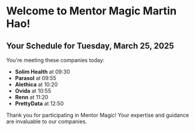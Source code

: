 # Welcome to Mentor Magic Martin Hao!

## Your Schedule for Tuesday, March 25, 2025

You're meeting these companies today:

- **Solim Health** at 09:30
- **Parasol** at 09:55
- **Alethica** at 10:20
- **Ovida** at 10:55
- **Renn** at 11:20
- **PrettyData** at 12:50


Thank you for participating in Mentor Magic! Your expertise and guidance are invaluable to our companies.
